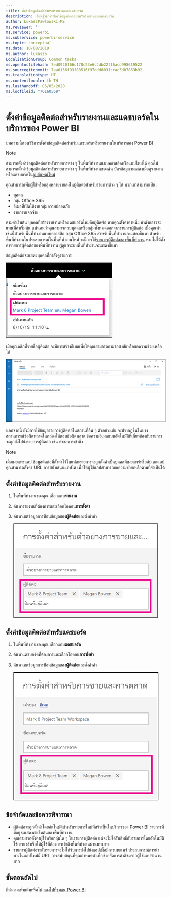```yaml
---
title: ตั้งค่าข้อมูลติดต่อสำหรับรายงานและแดชบอร์ด
description: เรียนรู้วิธีการตั้งค่าข้อมูลติดต่อสำหรับรายงานและแดชบอร์ด
author: LukaszPawlowski-MS
ms.reviewer: ''
ms.service: powerbi
ms.subservice: powerbi-service
ms.topic: conceptual
ms.date: 10/08/2019
ms.author: lukaszp
LocalizationGroup: Common tasks
ms.openlocfilehash: 7ed0920f66c178c23e6c4db22ff6acd998619522
ms.sourcegitcommit: 7aa0136f93f88516f97ddd8031ccac5d07863b92
ms.translationtype: HT
ms.contentlocale: th-TH
ms.lasthandoff: 05/05/2020
ms.locfileid: "76160569"
---
```

# <a name="set-contact-information-for-reports-and-dashboards-in-the-power-bi-service"></a>ตั้งค่าข้อมูลติดต่อสำหรับรายงานและแดชบอร์ดในบริการของ Power BI
บทความนี้สอนวิธีการตั้งค่าข้อมูลติดต่อสำหรับแดชบอร์ดหรือรายงานในบริการของ Power BI

> [!NOTE]
> สามารถตั้งค่าข้อมูลติดต่อสำหรับรายการต่าง ๆ ในพื้นที่ทำงานแบบคลาสสิคหรือแบบใหม่ได้ คุณไม่สามารถตั้งค่าข้อมูลติดต่อสำหรับรายการต่าง ๆ ในพื้นที่ทำงานของฉัน บัตรข้อมูลจะแสดงเมื่อดูรายงานหรือแดชบอร์ดใน[รูปลักษณ์ใหม่](service-new-look.md)

คุณสามารถเพิ่มผู้ใช้หรือกลุ่มหลายรายลงในผู้ติดต่อสำหรับรายการต่าง ๆ ได้ พวกเขาสามารถเป็น:
* บุคคล
* กลุ่ม Office 365
* อีเมลที่เปิดใช้งานกลุ่มความปลอดภัย
* รายการแจกจ่าย

ตามค่าเริ่มต้น บุคคลที่สร้างรายงานหรือแดชบอร์ดใหม่คือผู้ติดต่อ หากคุณตั้งค่าค่าหนึ่ง ค่าดังกล่าวจะแทนที่ค่าเริ่มต้น แน่นอนว่าคุณสามารถลบบุคคลหรือกลุ่มทั้งหมดออกจากรายการผู้ติดต่อ เมื่อคุณทำเช่นนี้สำหรับพื้นที่ทำงานแบบคลาสสิก กลุ่ม Office 365 สำหรับพื้นที่ทำงานจะแสดงขึ้นมา สำหรับพื้นที่ทำงานในประสบการณ์ในพื้นที่ทำงานใหม่ จะมีการใช้[รายการผู้ติดต่อของพื้นที่ทำงาน](service-create-the-new-workspaces.md#workspace-contact-list) หากไม่ได้ตั้งค่ารายการผู้ติดต่อของพื้นที่ทำงาน ผู้ดูแลระบบพื้นที่ทำงานจะแสดงขึ้นมา

ข้อมูลติดต่อจะแสดงบุคคลที่กำลังดูรายการ 

 ![ผู้ติดต่อของรายงานการบริการ](media/service-item-contact/service-report-contact.png)

เมื่อคุณคลิกที่รายชื่อผู้ติดต่อ จะมีการสร้างอีเมลเพื่อให้คุณสามารถถามข้อสงสัยหรือขอความช่วยเหลือได้ 

 ![อีเมลผู้ติดต่อการบริการ](media/service-item-contact/service-contact-email.png)
 
นอกจากนี้ ยังมีการใช้ข้อมูลรายการผู้ติดต่อในสถานที่อื่น ๆ ตัวอย่างเช่น จะปรากฏขึ้นในบางสถานการณ์ข้อผิดพลาดในกล่องโต้ตอบข้อผิดพลาด ข้อความอีเมลแบบอัตโนมัติที่เกี่ยวข้องกับรายการจะถูกส่งไปยังรายการผู้ติดต่อ เช่น คำขอการเข้าถึง 

> [!NOTE]
> เมื่อเผยแพร่แอป ข้อมูลติดต่อที่ตั้งค่าไว้ในแต่ละรายการจะถูกตั้งค่าเป็นบุคคลที่เผยแพร่หรืออัปเดตแอป คุณสามารถตั้งค่า URL การสนับสนุนแอปได้ เพื่อให้ผู้ใช้แอปสามารถขอความช่วยเหลือตามที่จำเป็นได้

## <a name="set-contact-information-for-a-report"></a>ตั้งค่าข้อมูลติดต่อสำหรับรายงาน
1. ในพื้นที่ทำงานของคุณ เลือกแถบ**รายงาน**
2. ค้นหารายงานที่ต้องการและเลือกไอคอน**การตั้งค่า**
3. ค้นหาเขตข้อมูลการป้อนข้อมูลของ**ผู้ติดต่อ**และตั้งค่าค่า

     ![การตั้งค่าผู้ติดต่อของรายงานการบริการ](media/service-item-contact/service-report-contact-setting.png)

## <a name="set-contact-information-for-a-dashboard"></a>ตั้งค่าข้อมูลติดต่อสำหรับแดชบอร์ด
1. ในพื้นที่ทำงานของคุณ เลือกแถบ**แดชบอร์ด**
2. ค้นหาแดชบอร์ดที่ต้องการและเลือกไอคอน**การตั้งค่า**
3. ค้นหาเขตข้อมูลการป้อนข้อมูลของ**ผู้ติดต่อ**และตั้งค่าค่า

     ![การตั้งค่าผู้ติดต่อของแดชบอร์ดการบริการ](media/service-item-contact/service-dashboard-contact-setting.png)

## <a name="limitations-and-considerations"></a>ข้อจำกัดและข้อควรพิจารณา
* ผู้ติดต่อจะถูกตั้งค่าโดยอัตโนมัติสำหรับรายการใหม่ที่สร้างขึ้นในบริการของ Power BI รายการที่มีอยู่จะแสดงค่าเริ่มต้นของพื้นที่ทำงาน
* คุณสามารถตั้งค่าผู้ใช้หรือกลุ่มใด ๆ ในรายการผู้ติดต่อ แต่จะไม่ได้รับสิทธิ์กับรายการโดยอัตโนมัติ ใช้การแชร์หรือให้ผู้ใช้ที่ต้องการเข้าถึงพื้นที่ทำงานผ่านบทบาท 
* รายการผู้ติดต่อระดับรายการจะไม่ได้รับการส่งไปยังแอปเมื่อมีการเผยแพร่ ประสบการณ์การนำทางในแอปใหม่มี URL การสนับสนุนที่คุณกำหนดค่าเพื่อช่วยจัดการคำติชมจากผู้ใช้แอปจำนวนมาก


## <a name="next-steps"></a>ขั้นตอนถัดไป

มีคำถามเพิ่มเติมหรือไม่ [ลองไปที่ชุมชน Power BI](https://community.powerbi.com/)
